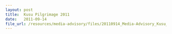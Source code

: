 ```yaml
---
layout: post
title:  Kusu Pilgrimage 2011
date:   2011-09-14
file_url: /resources/media-advisory/files/20110914_Media-Advisory_Kusu_Pilgrimage_2011.pdf
---
```

